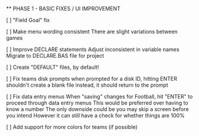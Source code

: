 
** PHASE 1 - BASIC FIXES / UI IMPROVEMENT

[ ] "Field Goal" fix

[ ] Make menu wording consistent
	There are slight variations between games

[ ] Improve DECLARE statements
	Adjust inconsistent in variable names
	Migrate to DECLARE.BAS file for project

[ ] Create "DEFAULT" files, by default!

[ ] Fix teams disk prompts
	when prompted for a disk ID, hitting ENTER shouldn't create a blank file
	instead, it should return to the prompt

[ ] Fix data entry menus
	When "saving" changes for Football, hit "ENTER" to proceed through data entry menus
	This would be preferred over having to know a number
	The only downside could be you may skip a screen before you intend
	However it can still have a check for whether things are 100%

[ ] Add support for more colors for teams (if possible)

